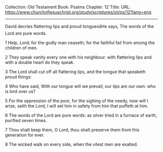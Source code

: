 Collection: Old Testament
Book: Psalms
Chapter: 12
Title: 
URL: https://www.churchofjesuschrist.org/study/scriptures/ot/ps/12?lang=eng

---

David decries flattering lips and proud tonguesâHe says, The words of the Lord are pure words.

1 Help, Lord; for the godly man ceaseth; for the faithful fail from among the children of men.

2 They speak vanity every one with his neighbour: with flattering lips and with a double heart do they speak.

3 The Lord shall cut off all flattering lips, and the tongue that speaketh proud things:

4 Who have said, With our tongue will we prevail; our lips are our own: who is lord over us?

5 For the oppression of the poor, for the sighing of the needy, now will I arise, saith the Lord; I will set him in safety from him that puffeth at him.

6 The words of the Lord are pure words: as silver tried in a furnace of earth, purified seven times.

7 Thou shalt keep them, O Lord, thou shalt preserve them from this generation for ever.

8 The wicked walk on every side, when the vilest men are exalted.
